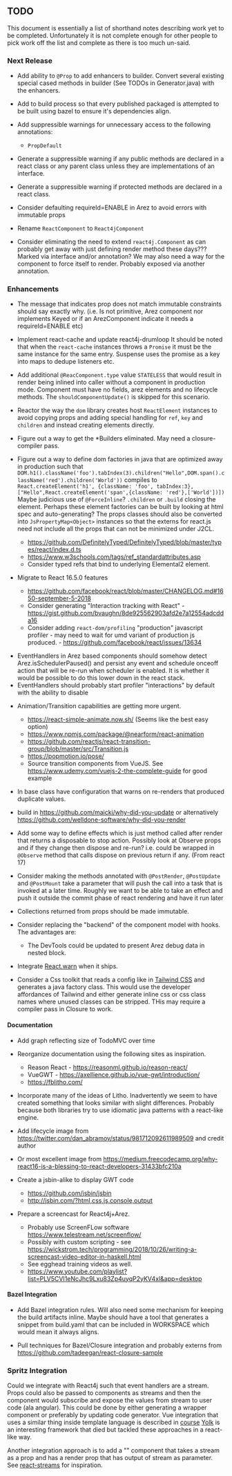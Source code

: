 ## TODO

This document is essentially a list of shorthand notes describing work yet to be completed.
Unfortunately it is not complete enough for other people to pick work off the list and
complete as there is too much un-said.

### Next Release

* Add ability to `@Prop` to add enhancers to builder. Convert several existing special cased methods in builder
  (See TODOs in Generator.java) with the enhancers.

* Add to build process so that every published packaged is attempted to be built using bazel to
  ensure it's dependencies align.

* Add suppressible warnings for unnecessary access to the following annotations:
  * `PropDefault`

* Generate a suppressible warning if any public methods are declared in a react class or any parent class unless they
  are implementations of an interface.

* Generate a suppressible warning if protected methods are declared in a react class.

* Consider defaulting requireId=ENABLE in Arez to avoid errors with immutable props

* Rename `ReactComponent` to `React4jComponent`

* Consider eliminating the need to extend `react4j.Component` as can probably get away with just defining render
  method these days??? Marked via interface and/or annotation? We may also need a way for the component to force
  itself to render. Probably exposed via another annotation.

### Enhancements

* The message that indicates prop does not match immutable constraints should say exactly why. (i.e. Is not
  primitive, Arez component nor implements Keyed or if an ArezComponent indicate it needs a requireId=ENABLE etc)

* Implement react-cache and update react4j-drumloop
  It should be noted that when the `react-cache` instances throws a `Promise` it must be the same
  instance for the same entry. Suspense uses the promise as a key into maps to dedupe listeners etc.

* Add additional `@ReacComponent.type` value `STATELESS` that would result in render being inlined into caller
  without a component in production mode. Component must have no fields, arez elements and no lifecycle methods.
  The `shouldComponentUpdate()` is skipped for this scenario.

* Reactor the way the `dom` library creates host `ReactElement` instances to avoid copying props and adding
  special handling for `ref`, `key` and `children` and instead creating elements directly.

* Figure out a way to get the *Builders eliminated. May need a closure-compiler pass.

* Figure out a way to define dom factories in java that are optimized away in production such that
  `DOM.h1().className('foo').tabIndex(3).children("Hello",DOM.span().className('red').children('World'))`
  compiles to `React.createElement('h1', {className: 'foo', tabIndex:3},["Hello",React.createElement('span',{className: 'red'},['World'])])`
  Maybe judicious use of `@ForceInline`? `.children` or `.build` closing the element. Perhaps these
  element factories can be built by looking at html spec and auto-generating? The props classes should also be
  converted into `JsPropertyMap<Object>` instances so that the externs for react.js need not include all the props
  that can not be minimized under J2CL.
  - https://github.com/DefinitelyTyped/DefinitelyTyped/blob/master/types/react/index.d.ts
  - https://www.w3schools.com/tags/ref_standardattributes.asp
  - Consider typed refs that bind to underlying Elemental2 element.

* Migrate to React 16.5.0 features
  - https://github.com/facebook/react/blob/master/CHANGELOG.md#1650-september-5-2018
  - Consider generating "Interaction tracking with React" - https://gist.github.com/bvaughn/8de925562903afd2e7a12554adcdda16
  - Consider adding `react-dom/profiling` "production" javascript profiler - may need to wait for umd variant of
    production js produced. - https://github.com/facebook/react/issues/13634

- EventHandlers in Arez based components should somehow detect Arez.isSchedulerPaused() and persist any event and
  schedule onceoff action that will be re-run when scheduler is enabled. It is whether it would be possible to do
  this lower down in the react stack.
- EventHandlers should probably start profiler "interactions" by default with the ability to disable

* Animation/Transition capabilities are getting more urgent.
  - https://react-simple-animate.now.sh/ (Seems like the best easy option)
  - https://www.npmjs.com/package/@nearform/react-animation
  - https://github.com/reactjs/react-transition-group/blob/master/src/Transition.js
  - https://popmotion.io/pose/
  - Source transition components from VueJS. See https://www.udemy.com/vuejs-2-the-complete-guide for good example

* In base class have configuration that warns on re-renders that produced duplicate values.

* build in https://github.com/maicki/why-did-you-update or alternatively https://github.com/welldone-software/why-did-you-render

* Add some way to define effects which is just method called after render that returns a disposable to stop action.
  Possibly look at Observe props and if they change then dispose and re-run? i.e. could be wrapped in `@Observe`
  method that calls dispose on previous return if any. (From react 17)

* Consider making the methods annotated with `@PostRender`, `@PostUpdate` and `@PostMount` take a parameter that
  will push the call into a task that is invoked at a later time. Roughly we want to be able to take an effect and
  push it outside the commit phase of react rendering and have it run later

* Collections returned from props should be made immutable.

* Consider replacing the "backend" of the component model with hooks. The advantages are:
  - The DevTools could be updated to present Arez debug data in nested block.

* Integrate [React.warn](https://github.com/facebook/react/pull/15170) when it ships.

* Consider a Css toolkit that reads a config like in [Tailwind CSS](https://tailwindcss.com/docs/what-is-tailwind/)
  and generates a java factory class. This would use the developer affordances of Tailwind and either generate
  inline css or css class names where unused classes can be stripped. THis may require a compiler pass in Closure
  to work.

#### Documentation

* Add graph reflecting size of TodoMVC over time

* Reorganize documentation using the following sites as inspiration.
  - Reason React - https://reasonml.github.io/reason-react/
  - VueGWT - https://axellience.github.io/vue-gwt/introduction/
  - https://fblitho.com/

* Incorporate many of the ideas of Litho. Inadvertently we seem to have created something that looks similar with
  slight differences. Probably because both libraries try to use idiomatic java patterns with a react-like engine.

* Add lifecycle image from https://twitter.com/dan_abramov/status/981712092611989509 and credit author

* Or most excellent image from https://medium.freecodecamp.org/why-react16-is-a-blessing-to-react-developers-31433bfc210a

* Create a jsbin-alike to display GWT code
  - https://github.com/jsbin/jsbin
  - http://jsbin.com/?html,css,js,console,output

* Prepare a screencast for React4j+Arez.
  - Probably use ScreenFLow software https://www.telestream.net/screenflow/
  - Possibly with custom scripting - see https://wickstrom.tech/programming/2018/10/26/writing-a-screencast-video-editor-in-haskell.html
  - See egghead training videos as well.
  - https://www.youtube.com/playlist?list=PLV5CVI1eNcJhc9Lxu83Zp4uyqP2yKV4xl&app=desktop

#### Bazel Integration

* Add Bazel integration rules. Will also need some mechanism for keeping the build artifacts inline. Maybe should
  have a tool that generates a snippet from build.yaml that can be included in WORKSPACE which would mean it always aligns.

* Pull techniques for Bazel/Closure integration and probably externs from https://github.com/tadeegan/react-closure-sample

### Spritz Integration

Could we integrate with React4j such that event handlers are a stream. Props could also be passed
to components as streams and then the component would subscribe and expose the values from stream to user code (ala angular).
This could be done by either generating a wrapper component or preferably by updating code generator.
Vue integration that uses a similar thing inside template language is described in [course](https://egghead.io/courses/build-async-vue-js-apps-with-rxjs)
[Yolk](https://github.com/garbles/yolk) is an interesting framework that died but tackled these approaches in a react-like way.

Another integration approach is to add a "<Stream/>" component that takes a stream as a prop and has a render prop
that has output of stream as parameter. See [react-streams](https://github.com/johnlindquist/react-streams/) for inspiration.
